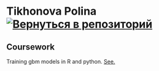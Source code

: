 # Tikhonova Polina    [![Вернуться в репозиторий](../GitHub-Mark-32px.png "Вернуться в репозиторий")](https://github.com/PollyTikhonova/coursework)
## Coursework

Training gbm models in R and python. [See.](https://PollyTikhonova.github.io/coursework/other/GBM)
